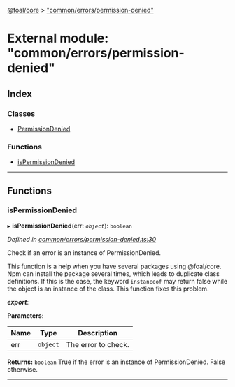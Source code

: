 [@foal/core](../README.md) > ["common/errors/permission-denied"](../modules/_common_errors_permission_denied_.md)

# External module: "common/errors/permission-denied"

## Index

### Classes

* [PermissionDenied](../classes/_common_errors_permission_denied_.permissiondenied.md)

### Functions

* [isPermissionDenied](_common_errors_permission_denied_.md#ispermissiondenied)

---

## Functions

<a id="ispermissiondenied"></a>

###  isPermissionDenied

▸ **isPermissionDenied**(err: *`object`*): `boolean`

*Defined in [common/errors/permission-denied.ts:30](https://github.com/FoalTS/foal/blob/aac11366/packages/core/src/common/errors/permission-denied.ts#L30)*

Check if an error is an instance of PermissionDenied.

This function is a help when you have several packages using @foal/core. Npm can install the package several times, which leads to duplicate class definitions. If this is the case, the keyword `instanceof` may return false while the object is an instance of the class. This function fixes this problem.

*__export__*: 

**Parameters:**

| Name | Type | Description |
| ------ | ------ | ------ |
| err | `object` |  The error to check. |

**Returns:** `boolean`
True if the error is an instance of PermissionDenied. False otherwise.

___

